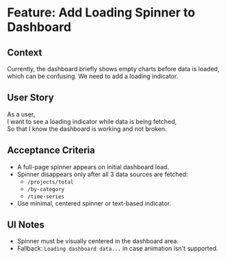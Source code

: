 # Feature: Add Loading Spinner to Dashboard

## Context
Currently, the dashboard briefly shows empty charts before data is loaded, which can be confusing. We need to add a loading indicator.

## User Story
As a user,  
I want to see a loading indicator while data is being fetched,  
So that I know the dashboard is working and not broken.

## Acceptance Criteria
- A full-page spinner appears on initial dashboard load.
- Spinner disappears only after all 3 data sources are fetched:
    - `/projects/total`
    - `/by-category`
    - `/time-series`
- Use minimal, centered spinner or text-based indicator.

## UI Notes
- Spinner must be visually centered in the dashboard area.
- Fallback: `Loading dashboard data...` in case animation isn't supported.
